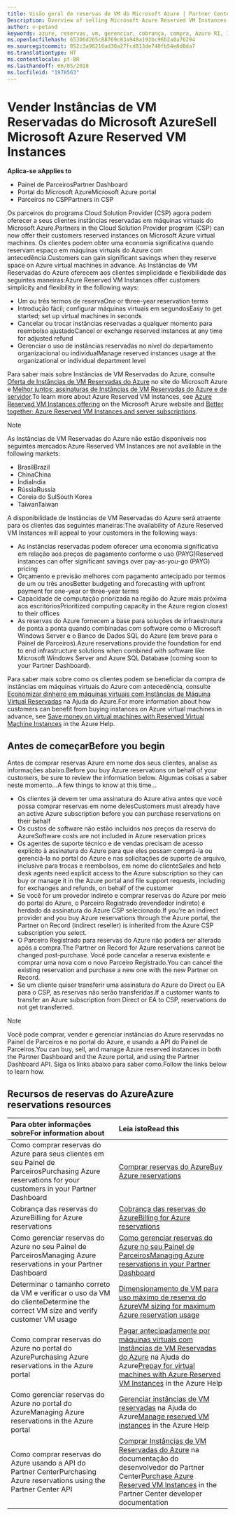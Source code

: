 ```yaml
---
title: Visão geral de reservas de VM do Microsoft Azure | Partner Center
Description: Overview of selling Microsoft Azure Reserved VM Instances in CSP.
author: v-petand
keywords: azure, reservas, vm, gerenciar, cobrança, compra, Azure RI, Instâncias de VM Reservadas do Azure
ms.openlocfilehash: 65306d265c88769c83a948a192bc96b2a0a76294
ms.sourcegitcommit: 052c3a98216ad30a27fcd813de740fb54e8d8da7
ms.translationtype: HT
ms.contentlocale: pt-BR
ms.lasthandoff: 06/05/2018
ms.locfileid: "1978563"
---
```

# <a name="sell-microsoft-azure-reserved-vm-instances"></a><span data-ttu-id="4021d-103">Vender Instâncias de VM Reservadas do Microsoft Azure</span><span class="sxs-lookup"><span data-stu-id="4021d-103">Sell Microsoft Azure Reserved VM Instances</span></span> 

**<span data-ttu-id="4021d-104">Aplica-se a</span><span class="sxs-lookup"><span data-stu-id="4021d-104">Applies to</span></span>**

-  <span data-ttu-id="4021d-105">Painel de Parceiros</span><span class="sxs-lookup"><span data-stu-id="4021d-105">Partner Dashboard</span></span>
-  <span data-ttu-id="4021d-106">Portal do Microsoft Azure</span><span class="sxs-lookup"><span data-stu-id="4021d-106">Microsoft Azure portal</span></span>
-  <span data-ttu-id="4021d-107">Parceiros no CSP</span><span class="sxs-lookup"><span data-stu-id="4021d-107">Partners in CSP</span></span>

<span data-ttu-id="4021d-108">Os parceiros do programa Cloud Solution Provider (CSP) agora podem oferecer a seus clientes instâncias reservadas em máquinas virtuais do Microsoft Azure.</span><span class="sxs-lookup"><span data-stu-id="4021d-108">Partners in the Cloud Solution Provider program (CSP) can now offer their customers reserved instances on Microsoft Azure virtual machines.</span></span> <span data-ttu-id="4021d-109">Os clientes podem obter uma economia significativa quando reservam espaço em máquinas virtuais do Azure com antecedência.</span><span class="sxs-lookup"><span data-stu-id="4021d-109">Customers can gain significant savings when they reserve space on Azure virtual machines in advance.</span></span> <span data-ttu-id="4021d-110">As Instâncias de VM Reservadas do Azure oferecem aos clientes simplicidade e flexibilidade das seguintes maneiras:</span><span class="sxs-lookup"><span data-stu-id="4021d-110">Azure Reserved VM Instances offer customers simplicity and flexibility in the following ways:</span></span>

-   <span data-ttu-id="4021d-111">Um ou três termos de reserva</span><span class="sxs-lookup"><span data-stu-id="4021d-111">One or three-year reservation terms</span></span> 
-   <span data-ttu-id="4021d-112">Introdução fácil; configurar máquinas virtuais em segundos</span><span class="sxs-lookup"><span data-stu-id="4021d-112">Easy to get started; set up virtual machines in seconds</span></span> 
-   <span data-ttu-id="4021d-113">Cancelar ou trocar instâncias reservadas a qualquer momento para reembolso ajustado</span><span class="sxs-lookup"><span data-stu-id="4021d-113">Cancel or exchange reserved instances at any time for adjusted refund</span></span> 
-   <span data-ttu-id="4021d-114">Gerenciar o uso de instâncias reservadas no nível do departamento organizacional ou individual</span><span class="sxs-lookup"><span data-stu-id="4021d-114">Manage reserved instances usage at the organizational or individual department level</span></span> 

<span data-ttu-id="4021d-115">Para saber mais sobre Instâncias de VM Reservadas do Azure, consulte [Oferta de Instâncias de VM Reservadas do Azure](https://azure.microsoft.com/pricing/reserved-vm-instances/) no site do Microsoft Azure e [Melhor juntos: assinaturas de Instâncias de VM Reservadas do Azure e de servidor](https://blogs.partner.microsoft.com/mpn/better-together-azure-reserved-instances-server-subscriptions/).</span><span class="sxs-lookup"><span data-stu-id="4021d-115">To learn more about Azure Reserved VM Instances, see [Azure Reserved VM Instances offering](https://azure.microsoft.com/pricing/reserved-vm-instances/) on the Microsoft Azure website and [Better together: Azure Reserved VM Instances and server subscriptions](https://blogs.partner.microsoft.com/mpn/better-together-azure-reserved-instances-server-subscriptions/).</span></span>

> [!NOTE]  
> <span data-ttu-id="4021d-116">As Instâncias de VM Reservadas do Azure não estão disponíveis nos seguintes mercados:</span><span class="sxs-lookup"><span data-stu-id="4021d-116">Azure Reserved VM Instances are not available in the following markets:</span></span>  
> * <span data-ttu-id="4021d-117">Brasil</span><span class="sxs-lookup"><span data-stu-id="4021d-117">Brazil</span></span>  
> * <span data-ttu-id="4021d-118">China</span><span class="sxs-lookup"><span data-stu-id="4021d-118">China</span></span>  
> * <span data-ttu-id="4021d-119">Índia</span><span class="sxs-lookup"><span data-stu-id="4021d-119">India</span></span>  
> * <span data-ttu-id="4021d-120">Rússia</span><span class="sxs-lookup"><span data-stu-id="4021d-120">Russia</span></span>  
> * <span data-ttu-id="4021d-121">Coreia do Sul</span><span class="sxs-lookup"><span data-stu-id="4021d-121">South Korea</span></span>  
> * <span data-ttu-id="4021d-122">Taiwan</span><span class="sxs-lookup"><span data-stu-id="4021d-122">Taiwan</span></span>  

<span data-ttu-id="4021d-123">A disponibilidade de Instâncias de VM Reservadas do Azure será atraente para os clientes das seguintes maneiras:</span><span class="sxs-lookup"><span data-stu-id="4021d-123">The availability of Azure Reserved VM Instances will appeal to your customers in the following ways:</span></span>

-   <span data-ttu-id="4021d-124">As instâncias reservadas podem oferecer uma economia significativa em relação aos preços de pagamento conforme o uso (PAYG)</span><span class="sxs-lookup"><span data-stu-id="4021d-124">Reserved instances can offer significant savings over pay-as-you-go (PAYG) pricing</span></span>
-   <span data-ttu-id="4021d-125">Orçamento e previsão melhores com pagamento antecipado por termos de um ou três anos</span><span class="sxs-lookup"><span data-stu-id="4021d-125">Better budgeting and forecasting with upfront payment for one-year or three-year terms</span></span> 
-   <span data-ttu-id="4021d-126">Capacidade de computação priorizada na região do Azure mais próxima aos escritórios</span><span class="sxs-lookup"><span data-stu-id="4021d-126">Prioritized computing capacity in the Azure region closest to their offices</span></span>  
-   <span data-ttu-id="4021d-127">As reservas do Azure fornecem a base para soluções de infraestrutura de ponta a ponta quando combinadas com software como o Microsoft Windows Server e o Banco de Dados SQL do Azure (em breve para o Painel de Parceiros).</span><span class="sxs-lookup"><span data-stu-id="4021d-127">Azure reservations provide the foundation for end to end infrastructure solutions when combined with software like Microsoft Windows Server and Azure SQL Database (coming soon to your Partner Dashboard).</span></span>   

<span data-ttu-id="4021d-128">Para saber mais sobre como os clientes podem se beneficiar da compra de instâncias em máquinas virtuais do Azure com antecedência, consulte [Economizar dinheiro em máquinas virtuais com Instâncias de Máquina Virtual Reservadas](https://docs.microsoft.com/azure/billing/billing-save-compute-costs-reservations) na Ajuda do Azure.</span><span class="sxs-lookup"><span data-stu-id="4021d-128">For more information about how customers can benefit from buying instances on Azure virtual machines in advance, see [Save money on virtual machines with Reserved Virtual Machine Instances](https://docs.microsoft.com/azure/billing/billing-save-compute-costs-reservations) in the Azure Help.</span></span>

## <a name="before-you-begin"></a><span data-ttu-id="4021d-129">Antes de começar</span><span class="sxs-lookup"><span data-stu-id="4021d-129">Before you begin</span></span>

<span data-ttu-id="4021d-130">Antes de comprar reservas Azure em nome dos seus clientes, analise as informações abaixo.</span><span class="sxs-lookup"><span data-stu-id="4021d-130">Before you buy Azure reservations on behalf of your customers, be sure to review the information below.</span></span> <span data-ttu-id="4021d-131">Algumas coisas a saber neste momento...</span><span class="sxs-lookup"><span data-stu-id="4021d-131">A few things to know at this time…</span></span>

-   <span data-ttu-id="4021d-132">Os clientes já devem ter uma assinatura do Azure ativa antes que você possa comprar reservas em nome deles</span><span class="sxs-lookup"><span data-stu-id="4021d-132">Customers must already have an active Azure subscription before you can purchase reservations on their behalf</span></span>  
-   <span data-ttu-id="4021d-133">Os custos de software não estão incluídos nos preços da reserva do Azure</span><span class="sxs-lookup"><span data-stu-id="4021d-133">Software costs are not included in Azure reservation prices</span></span> 
-   <span data-ttu-id="4021d-134">Os agentes de suporte técnico e de vendas precisam de acesso explícito à assinatura do Azure para que eles possam comprá-la ou gerenciá-la no portal do Azure e nas solicitações de suporte de arquivo, inclusive para trocas e reembolsos, em nome do cliente</span><span class="sxs-lookup"><span data-stu-id="4021d-134">Sales and help desk agents need explicit access to the Azure subscription so they can buy or manage it in the Azure portal and file support requests, including for exchanges and refunds, on behalf of the customer</span></span>  
-   <span data-ttu-id="4021d-135">Se você for um provedor indireto e comprar reservas do Azure por meio do portal do Azure, o Parceiro Registrado (revendedor indireto) é herdado da assinatura do Azure CSP selecionado.</span><span class="sxs-lookup"><span data-stu-id="4021d-135">If you’re an indirect provider and you buy Azure reservations through the Azure portal, the Partner on Record (indirect reseller) is inherited from the Azure CSP subscription you select.</span></span> 
-   <span data-ttu-id="4021d-136">O Parceiro Registrado para reservas do Azure não poderá ser alterado após a compra.</span><span class="sxs-lookup"><span data-stu-id="4021d-136">The Partner on Record for Azure reservations cannot be changed post-purchase.</span></span> <span data-ttu-id="4021d-137">Você pode cancelar a reserva existente e comprar uma nova com o novo Parceiro Registrado.</span><span class="sxs-lookup"><span data-stu-id="4021d-137">You can cancel the existing reservation and purchase a new one with the new Partner on Record.</span></span> 
-   <span data-ttu-id="4021d-138">Se um cliente quiser transferir uma assinatura do Azure do Direct ou EA para o CSP, as reservas não serão transferidas.</span><span class="sxs-lookup"><span data-stu-id="4021d-138">If a customer wants to transfer an Azure subscription from Direct or EA to CSP, reservations do not get transferred.</span></span> 

>[!NOTE]
> <span data-ttu-id="4021d-139">Você pode comprar, vender e gerenciar instâncias do Azure reservadas no Painel de Parceiros e no portal do Azure, e usando a API do Painel de Parceiros.</span><span class="sxs-lookup"><span data-stu-id="4021d-139">You can buy, sell, and manage Azure reserved instances in both the Partner Dashboard and the Azure portal, and using the Partner Dashboard API.</span></span> <span data-ttu-id="4021d-140">Siga os links abaixo para saber como.</span><span class="sxs-lookup"><span data-stu-id="4021d-140">Follow the links below to learn how.</span></span> 

## <a name="azure-reservations-resources"></a><span data-ttu-id="4021d-141">Recursos de reservas do Azure</span><span class="sxs-lookup"><span data-stu-id="4021d-141">Azure reservations resources</span></span>
|**<span data-ttu-id="4021d-142">Para obter informações sobre</span><span class="sxs-lookup"><span data-stu-id="4021d-142">For information about</span></span>**   |**<span data-ttu-id="4021d-143">Leia isto</span><span class="sxs-lookup"><span data-stu-id="4021d-143">Read this</span></span>**    |
|:-----------------------------|:-----------------|
|<span data-ttu-id="4021d-144">Como comprar reservas do Azure para seus clientes em seu Painel de Parceiros</span><span class="sxs-lookup"><span data-stu-id="4021d-144">Purchasing Azure reservations for your customers in your Partner Dashboard</span></span>   |[<span data-ttu-id="4021d-145">Comprar reservas do Azure</span><span class="sxs-lookup"><span data-stu-id="4021d-145">Buy Azure reservations</span></span>](azure-reservations-buying.md)
|<span data-ttu-id="4021d-146">Cobrança das reservas do Azure</span><span class="sxs-lookup"><span data-stu-id="4021d-146">Billing for Azure reservations</span></span>   |[<span data-ttu-id="4021d-147">Cobrança das reservas do Azure</span><span class="sxs-lookup"><span data-stu-id="4021d-147">Billing for Azure reservations</span></span>](azure-reservations-billing.md)   |
|<span data-ttu-id="4021d-148">Como gerenciar reservas do Azure no seu Painel de Parceiros</span><span class="sxs-lookup"><span data-stu-id="4021d-148">Managing Azure reservations in your Partner Dashboard</span></span> | [<span data-ttu-id="4021d-149">Como gerenciar reservas do Azure no seu Painel de Parceiros</span><span class="sxs-lookup"><span data-stu-id="4021d-149">Managing Azure reservations in your Partner Dashboard</span></span>](azure-reservations-manage.md)
|<span data-ttu-id="4021d-150">Determinar o tamanho correto da VM e verificar o uso da VM do cliente</span><span class="sxs-lookup"><span data-stu-id="4021d-150">Determine the correct VM size and verify customer VM usage</span></span>   |[<span data-ttu-id="4021d-151">Dimensionamento de VM para uso máximo de reserva do Azure</span><span class="sxs-lookup"><span data-stu-id="4021d-151">VM sizing for maximum Azure reservation usage</span></span>](azure-usage.md)   |
|<span data-ttu-id="4021d-152">Como comprar reservas do Azure no portal do Azure</span><span class="sxs-lookup"><span data-stu-id="4021d-152">Purchasing Azure reservations in the Azure portal</span></span> | <span data-ttu-id="4021d-153">[Pagar antecipadamente por máquinas virtuais com Instâncias de VM Reservadas do Azure](https://docs.microsoft.com/azure/virtual-machines/windows/prepay-reserved-vm-instances) na Ajuda do Azure</span><span class="sxs-lookup"><span data-stu-id="4021d-153">[Prepay for virtual machines with Azure Reserved VM Instances](https://docs.microsoft.com/azure/virtual-machines/windows/prepay-reserved-vm-instances) in the Azure Help</span></span> |
|<span data-ttu-id="4021d-154">Como gerenciar reservas do Azure no portal do Azure</span><span class="sxs-lookup"><span data-stu-id="4021d-154">Managing Azure reservations in the Azure portal</span></span>   |<span data-ttu-id="4021d-155">[Gerenciar instâncias de VM reservadas](https://docs.microsoft.com/azure/billing/billing-manage-reserved-vm-instance) na Ajuda do Azure</span><span class="sxs-lookup"><span data-stu-id="4021d-155">[Manage reserved VM instances](https://docs.microsoft.com/azure/billing/billing-manage-reserved-vm-instance) in the Azure Help</span></span>  |
|<span data-ttu-id="4021d-156">Como comprar reservas do Azure usando a API do Partner Center</span><span class="sxs-lookup"><span data-stu-id="4021d-156">Purchasing Azure reservations using the Partner Center API</span></span> | <span data-ttu-id="4021d-157">[Comprar Instâncias de VM Reservadas do Azure](https://docs.microsoft.com/partner-center/develop/purchase-azure-reserved-vm-instances) na documentação do desenvolvedor do Partner Center</span><span class="sxs-lookup"><span data-stu-id="4021d-157">[Purchase Azure Reserved VM Instances](https://docs.microsoft.com/partner-center/develop/purchase-azure-reserved-vm-instances) in the Partner Center developer documentation</span></span>

 

